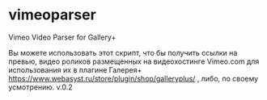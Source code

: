 # vimeoparser
Vimeo Video Parser for Gallery+

Вы можете использовать этот скрипт, что бы получить ссылки на превью, видео роликов размещенных на видеохостинге Vimeo.com
для использования их в плагине Галерея+ https://www.webasyst.ru/store/plugin/shop/galleryplus/ , либо, по своему усмотрению.
v.0.2 
